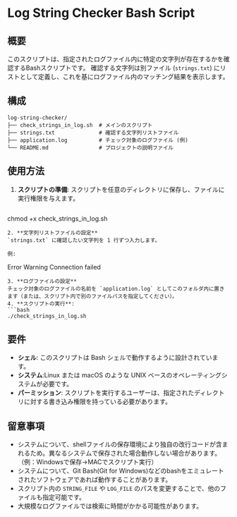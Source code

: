 # Log String Checker Bash Script

## 概要
このスクリプトは、指定されたログファイル内に特定の文字列が存在するかを確認するBashスクリプトです。
確認する文字列は別ファイル (`strings.txt`) にリストとして定義し、これを基にログファイル内のマッチング結果を表示します。

## 構成

```
log-string-checker/
├── check_strings_in_log.sh  # メインのスクリプト
├── strings.txt              # 確認する文字列リストファイル
├── application.log          # チェック対象のログファイル (例)
└── README.md                # プロジェクトの説明ファイル
```

## 使用方法
1. **スクリプトの準備**: スクリプトを任意のディレクトリに保存し、ファイルに実行権限を与えます。
   ```bash
  chmod +x check_strings_in_log.sh
   ```
2. **文字列リストファイルの設定**
   `strings.txt` に確認したい文字列を 1 行ずつ入力します。

   例:
   ```
   Error
   Warning
   Connection failed
   ```
3. **ログファイルの設定**
   チェック対象のログファイルの名前を `application.log` としてこのフォルダ内に置きます（または、スクリプト内で別のファイルパスを指定してください）。
4. **スクリプトの実行**:
   ```bash
   ./check_strings_in_log.sh
   ```

## 要件
- **シェル**: このスクリプトは Bash シェルで動作するように設計されています。
- **システム**:Linux または macOS のような UNIX ベースのオペレーティングシステムが必要です。
- **パーミッション**: スクリプトを実行するユーザーは、指定されたディレクトリに対する書き込み権限を持っている必要があります。

## 留意事項
- システムについて、shellファイルの保存環境により独自の改行コードが含まれるため。異なるシステムで保存された場合動作しない場合があります。（例：Windowsで保存→MACでスクリプト実行）
- システムについて、Git Bash(Git for Windows)などのbashをエミュレートされたソフトウェアであれば動作することがあります。
- スクリプト内の `STRING_FILE` や `LOG_FILE` のパスを変更することで、他のファイルも指定可能です。
- 大規模なログファイルでは検索に時間がかかる可能性があります。

